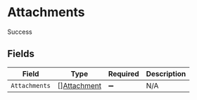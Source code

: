 # Attachments

Success


## Fields

| Field                                             | Type                                              | Required                                          | Description                                       |
| ------------------------------------------------- | ------------------------------------------------- | ------------------------------------------------- | ------------------------------------------------- |
| `Attachments`                                     | [][Attachment](../../models/shared/attachment.md) | :heavy_minus_sign:                                | N/A                                               |